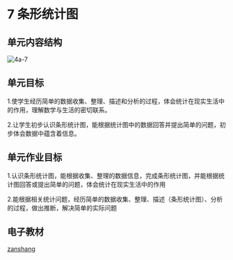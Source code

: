 # 7 条形统计图

## 单元内容结构

![4a-7](https://r2.edui123.com/2023/05/4a-7.png)

## 单元目标

1.使学生经历简单的数据收集、整理、描述和分析的过程，体会统计在现实生活中的作用，理解数学与生活的密切联系。

2.让学生初步认识条形统计图，能根据统计图中的数据回答并提出简单的问题，初步体会数据中蕴含着信息。


## 单元作业目标

1.认识条形统计图，能根据收集、整理的数据信息，完成条形统计图，并能根据统计图回答或提出简单的问题，体会统计在现实生活中的作用

2.能根据相关统计问题，经历简单的数据收集、整理、描述（条形统计图）、分析的过程，做出推断，解决简单的实际问题

## 电子教材

<Epep grade="xxsx4a" :pep="1221001401141" :pages="94" :paged="103" ></Epep>

[zanshang](../res/zanshang.md ':include')